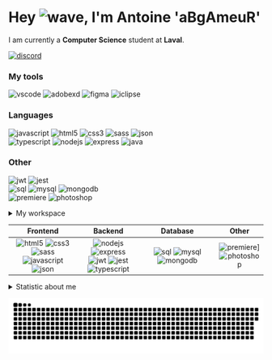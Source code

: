 # Hey ![wave], I'm Antoine 'aBgAmeuR'

I am currently a **Computer Science** student at **Laval**.

[![discord]](https://discord.com/users/291253455907979264)
### My tools
![vscode] ![adobexd] ![figma] ![iclipse]

### Languages
![javascript] ![html5] ![css3] ![sass] ![json]<br />
![typescript] ![nodejs] ![express] ![java]<br />

### Other
![jwt] ![jest]<br />
![sql] ![mysql] ![mongodb]<br />
![premiere] ![photoshop]<br />

<details>
  <summary>My workspace</summary>
  <p>
    <img src="https://img.shields.io/badge/windows-%230078D6.svg?&style=for-the-badge&logo=windows&logoColor=white" />
    <img src="https://img.shields.io/badge/AMD%20Ryzen_5_3500X-ED1C24?style=for-the-badge&logo=amd&logoColor=white" />
    <img src="https://img.shields.io/badge/RAM-16GB-%230071C5.svg?&style=for-the-badge&logoColor=white" />
    <img src="https://img.shields.io/badge/nvidia-gtx%201650-%2376B900.svg?&style=for-the-badge&logo=nvidia&logoColor=white" />
  </p>
</details>

| Frontend | Backend | Database | Other |
|:-:|:-------:|:-----:|:-----:|
| ![html5] ![css3] ![sass]<br />![javascript] ![json]<br /> | ![nodejs] ![express]<br />![jwt] ![jest]<br />![typescript] | ![sql] ![mysql] ![mongodb] | ![premiere]]<br />![photoshop] |

<details>
  <summary>Statistic about me</summary>
  <br/>
  <p align="center">
    <img src="https://github-readme-stats.vercel.app/api?username=aBgAmeuR&theme=dark" />
    <br />
    <br />
    <img src="https://github-readme-stats.vercel.app/api/top-langs/?username=aBgAmeuR&theme=dark" />
  </p>
</details>

<a href="https://github.com/aBgAmeuR"><img src="contributions.svg"></a>

<!-- Variables -->
[virtualbox]: https://img.shields.io/badge/VirtualBox-21416b?style=for-the-badge&logo=VirtualBox&logoColor=white
[iclipse]: https://img.shields.io/badge/Eclipse-2C2255?style=for-the-badge&logo=eclipse&logoColor=white
[nodejs]: https://img.shields.io/badge/Node.js-339933?style=for-the-badge&logo=nodedotjs&logoColor=white
[express]: https://img.shields.io/badge/Express.js-000000?style=for-the-badge&logo=express&logoColor=white
[figma]: https://img.shields.io/badge/Figma-F24E1E?style=for-the-badge&logo=figma&logoColor=white
[premiere]: https://img.shields.io/badge/Adobe%20Premiere%20Pro-9999FF?style=for-the-badge&logo=Adobe%20Premiere%20Pro&logoColor=white
[photoshop]: https://img.shields.io/badge/Adobe%20Photoshop-31A8FF?style=for-the-badge&logo=Adobe%20Photoshop&logoColor=black
[sql]: https://img.shields.io/badge/MySQL-005C84?style=for-the-badge&logo=mysql&logoColor=white
[wave]: https://cdn.jsdelivr.net/gh/Readme-Workflows/Readme-Icons@1.1.0/icons/gifs/wave.gif
[discord]: https://img.shields.io/badge/Discord-323330?style=for-the-badge&logo=discord
[json]: https://img.shields.io/badge/json-323330?style=for-the-badge&logo=json
[sass]: https://img.shields.io/badge/sass-323330?style=for-the-badge&logo=sass
[adobexd]: https://img.shields.io/badge/Adobe%20XD-FF61F6?style=for-the-badge&logo=Adobe%20XD&logoColor=white
[vscode]: https://img.shields.io/badge/Visual_Studio_Code-0078D4?style=for-the-badge&logo=visual%20studio%20code&logoColor=white
[javascript]: https://img.shields.io/badge/JavaScript-323330?style=for-the-badge&logo=javascript
[html5]: https://img.shields.io/badge/HTML5-323330?style=for-the-badge&logo=html5
[css3]: https://img.shields.io/badge/CSS3-323330?style=for-the-badge&logo=css3
[typescript]: https://img.shields.io/badge/TypeScript-007ACC?style=for-the-badge&logo=typescript&logoColor=white
[java]: https://img.shields.io/badge/Java-ED8B00?style=for-the-badge&logo=openjdk&logoColor=white
[mongodb]: https://img.shields.io/badge/MongoDB-4EA94B?style=for-the-badge&logo=mongodb&logoColor=white
[jwt]: https://img.shields.io/badge/json%20web%20tokens-323330?style=for-the-badge&logo=json-web-tokens&logoColor=pink
[jest]: https://img.shields.io/badge/Jest-323330?style=for-the-badge&logo=Jest&logoColor=white
[mysql]: https://img.shields.io/badge/MySQL-00000F?style=for-the-badge&logo=mysql&logoColor=white
